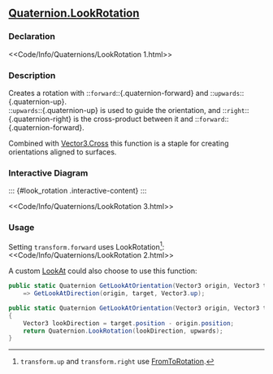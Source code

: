 ## [Quaternion.LookRotation](https://docs.unity3d.com/ScriptReference/Quaternion.LookRotation.html)
### Declaration
<<Code/Info/Quaternions/LookRotation 1.html>>

### Description
Creates a rotation with ::`forward`::{.quaternion-forward} and ::`upwards`::{.quaternion-up}.  
::`upwards`::{.quaternion-up} is used to guide the orientation, and ::`right`::{.quaternion-right} is the cross-product between it and ::`forward`::{.quaternion-forward}.  

Combined with [Vector3.Cross](https://docs.unity3d.com/ScriptReference/Vector3.Cross.html) this function is a staple for creating orientations aligned to surfaces.

### Interactive Diagram

::: {#look_rotation .interactive-content}
:::
<script type="module" src="Scripts/Interactive/Quaternions/lookRotation.js"></script>  

<<Code/Info/Quaternions/LookRotation 3.html>>

### Usage

Setting `transform.forward` uses LookRotation[^1]:  
<<Code/Info/Quaternions/LookRotation 2.html>>  

A custom [LookAt](https://docs.unity3d.com/ScriptReference/Transform.LookAt.html) could also choose to use this function:

```csharp
public static Quaternion GetLookAtOrientation(Vector3 origin, Vector3 target)
    => GetLookAtDirection(origin, target, Vector3.up);

public static Quaternion GetLookAtOrientation(Vector3 origin, Vector3 target, Vector3 upwards)
{
    Vector3 lookDirection = target.position - origin.position;
    return Quaternion.LookRotation(lookDirection, upwards);
}
```

[^1]: `transform.up` and `transform.right` use [FromToRotation](FromToRotation.md).